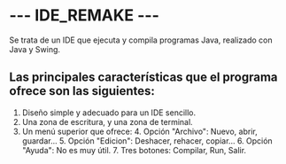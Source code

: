 # --- IDE_REMAKE ---

Se trata de un IDE que ejecuta y compila programas Java, realizado con Java y Swing.

## Las principales características que el programa ofrece son las siguientes:

  1. Diseño simple y adecuado para un IDE sencillo.
  2. Una zona de escritura, y una zona de terminal.
  3. Un menú superior que ofrece:
    4. Opción "Archivo": Nuevo, abrir, guardar...
    5. Opción "Edicion": Deshacer, rehacer, copiar...
    6. Opción "Ayuda": No es muy útil.
    7. Tres botones: Compilar, Run, Salir.
